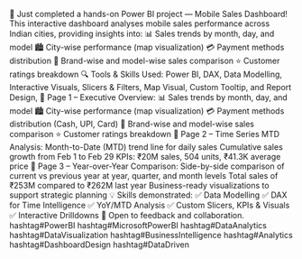 🚀 Just completed a hands-on Power BI project — Mobile Sales Dashboard!
This interactive dashboard analyses mobile sales performance across Indian cities, providing insights into:
 📊 Sales trends by month, day, and model
 🏙️ City-wise performance (map visualization)
 💳 Payment methods distribution
 📱 Brand-wise and model-wise sales comparison
 ⭐ Customer ratings breakdown
🔍 Tools & Skills Used:
 Power BI, DAX, Data Modelling, Interactive Visuals, Slicers & Filters, Map Visual, Custom Tooltip, and Report Design,
🔷 Page 1 – Executive Overview:
📊 Sales trends by month, day, and model
 🏙️ City-wise performance (map visualization)
 💳 Payment methods distribution (Cash, UPI, Card)
 📱 Brand-wise and model-wise sales comparison
 ⭐ Customer ratings breakdown
🔷 Page 2 – Time Series MTD Analysis:
Month-to-Date (MTD) trend line for daily sales
Cumulative sales growth from Feb 1 to Feb 29
KPIs: ₹20M sales, 504 units, ₹41.3K average price
🔷 Page 3 – Year-over-Year Comparison:
Side-by-side comparison of current vs previous year at year, quarter, and month levels
Total sales of ₹253M compared to ₹262M last year
Business-ready visualizations to support strategic planning
💡 Skills demonstrated:
 ✅ Data Modelling
 ✅ DAX for Time Intelligence
 ✅ YoY/MTD Analysis
 ✅ Custom Slicers, KPIs & Visuals
 ✅ Interactive Drilldowns
🙌 Open to feedback and collaboration.
hashtag#PowerBI hashtag#MicrosoftPowerBI hashtag#DataAnalytics hashtag#DataVisualization hashtag#BusinessIntelligence hashtag#Analytics hashtag#DashboardDesign hashtag#DataDriven

